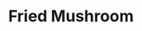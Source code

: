 ---
templateKey: blog-post
featuredpost: false
featuredimage: /assets/Fried_Mushroom.png
title: Fried Mushroom
description: Cooking
testfield: 410
---